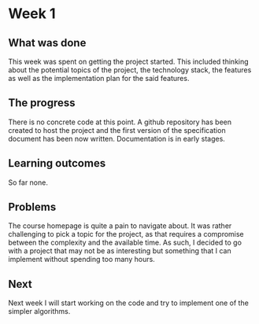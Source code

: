 # Week 1

## What was done

This week was spent on getting the project started. This included thinking about the potential topics of the project, the technology stack, the features as well as the implementation plan for the said features.

## The progress

There is no concrete code at this point. A github repository has been created to host the project and the first version of the specification document has been now written. Documentation is in early stages.

## Learning outcomes

So far none.

## Problems

The course homepage is quite a pain to navigate about. It was rather challenging to pick a topic for the project, as that requires a compromise between the complexity and the available time. As such, I decided to go with a project that may not be as interesting but something that I can implement without spending too many hours.

## Next

Next week I will start working on the code and try to implement one of the simpler algorithms.

